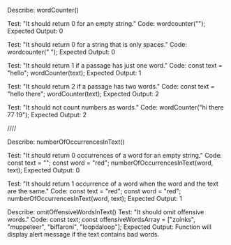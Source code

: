 Describe: wordCounter()

Test: 
    "It should return 0 for an empty string."
Code:
    wordcounter("");
Expected Output: 0

Test:
    "It should return 0 for a string that is only spaces."
Code:
    wordcounter("  ");
Expected Output: 0

Test: 
    "It should return 1 if a passage has just one word."
Code:
    const text = "hello";
    wordCounter(text);
Expected Output: 1

Test: 
    "It should return 2 if a passage has two words."
Code:
    const text = "hello there";
    wordCounter(text);
Expected Output: 2

Test: 
    "It should not count numbers as words."
Code: 
    wordCounter("hi there 77 19");
Expected Output: 2

////

Describe: numberOfOccurrencesInText()

Test: 
    "It should return 0 occurrences of a word for an empty string."
Code:
    const text = "";
    const word = "red";
    numberOfOccurrencesInText(word, text);
Expected Output: 0

Test: 
    "It should return 1 occurrence of a word when the word and the text are the same."
Code:
    const text = "red";
    const word = "red";
    numberOfOccurrencesInText(word, text);
Expected Output: 1

Describe: omitOffensiveWordsInText()
Test:
    "It should omit offensive words."
Code:
    const text;
    const offensiveWordsArray = ["zoinks", "muppeteer", "biffaroni", "loopdaloop"];
Expected Output: Function will display alert message if the text contains bad words.



